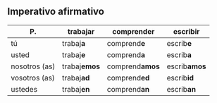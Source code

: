 ## Imperativo afirmativo

P. | trabaj**ar** | comprend**er** | escrib**ir**
---|--------------|----------------|-------------
tú | trabaj**a** | comprend**e** | escrib**e**
usted | trabaj**e** | comprend**a** | escrib**a**
nosotros (as) | trabaj**emos** | comprend**amos** | escrib**amos**
vosotros (as) | trabaj**ad** | comprend**ed** | escrib**id**
ustedes | trabaj**en** | comprend**an** | escrib**an**
